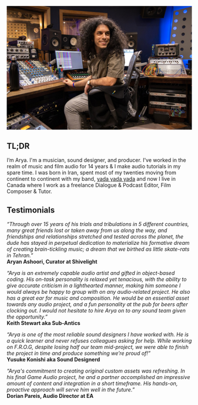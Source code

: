 <img src="/Media/Arya Headshot_edited.jpg" alt="Arya Afshar at Blue Light Studio" width="750">

## TL;DR

I’m Arya. I'm a musician, sound designer, and producer. I've worked in the realm of music and film audio for 14 years & I make audio tutorials in my spare time. I was born in Iran, spent most of my twenties moving from continent to continent with my band, [yada yada yada](/bio) and now I live in Canada where I work as a freelance Dialogue & Podcast Editor, Film Composer & Tutor. 

## Testimonials

_“Through over 15 years of his trials and tribulations in 5 different countries, many great friends lost or taken away from us along the way, and friendships and relationships stretched and tested across the planet, the dude has stayed in perpetual dedication to materialize his formative dream of creating brain-tickling music; a dream that we birthed as little skate-rats in Tehran.”_  
**Aryan Ashoori, Curator at Shivelight**

_“Arya is an extremely capable audio artist and gifted in object-based coding. His on-task personality is relaxed yet tenacious, with the ability to give accurate criticism in a lighthearted manner, making him someone I would always be happy to group with on any audio-related project. He also has a great ear for music and composition. He would be an essential asset towards any audio project, and a fun personality at the pub for beers after clocking out. I would not hesitate to hire Arya on to any sound team given the opportunity.”_  
**Keith Stewart aka Sub-Antics**

_“Arya is one of the most reliable sound designers I have worked with. He is a quick learner and never refuses colleagues asking for help. While working on F.R.O.G, despite losing half our team mid-project, we were able to finish the project in time and produce something we’re proud of!”_  
**Yusuke Konishi aka Sound Designerd**

_“Arya's commitment to creating original custom assets was refreshing. In his final Game Audio project, he and a partner accomplished an impressive amount of content and integration in a short timeframe. His hands-on, proactive approach will serve him well in the future.”_  
**Dorian Pareis, Audio Director at EA**  
